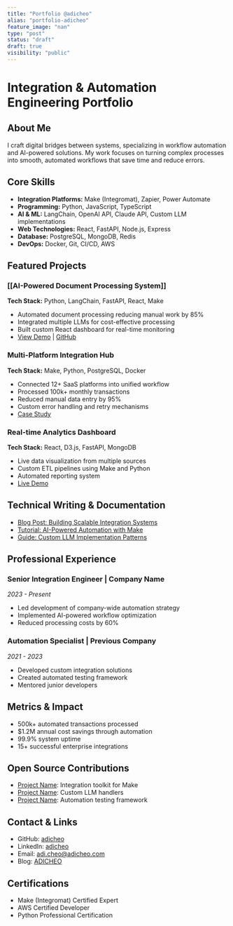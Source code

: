 ```yaml
---
title: "Portfolio @adicheo"
alias: "portfolio-adicheo"
feature_image: "nan"
type: "post"
status: "draft"
draft: true
visibility: "public"
---
```


<h1 id="integration-automation-engineering-portfolio">Integration &amp; Automation Engineering Portfolio</h1>
<h2 id="about-me">About Me</h2>
<p>I craft digital bridges between systems, specializing in workflow automation and AI-powered solutions. My work focuses on turning complex processes into smooth, automated workflows that save time and reduce errors.</p>
<h2 id="core-skills">Core Skills</h2>
<ul>
<li><strong>Integration Platforms:</strong> Make (Integromat), Zapier, Power Automate</li>
<li><strong>Programming:</strong> Python, JavaScript, TypeScript</li>
<li><strong>AI &amp; ML:</strong> LangChain, OpenAI API, Claude API, Custom LLM implementations</li>
<li><strong>Web Technologies:</strong> React, FastAPI, Node.js, Express</li>
<li><strong>Database:</strong> PostgreSQL, MongoDB, Redis</li>
<li><strong>DevOps:</strong> Docker, Git, CI/CD, AWS</li>
</ul>
<h2 id="featured-projects">Featured Projects</h2>
<h3 id="ai-powered-document-processing-system">[[AI-Powered Document Processing System]]</h3>
<p><strong>Tech Stack:</strong> Python, LangChain, FastAPI, React, Make</p>
<ul>
<li>Automated document processing reducing manual work by 85%</li>
<li>Integrated multiple LLMs for cost-effective processing</li>
<li>Built custom React dashboard for real-time monitoring</li>
<li><a href="demo-link">View Demo</a> | <a href="https://github.com/AdiCheo/docflow">GitHub</a></li>
</ul>
<h3 id="multi-platform-integration-hub">Multi-Platform Integration Hub</h3>
<p><strong>Tech Stack:</strong> Make, Python, PostgreSQL, Docker</p>
<ul>
<li>Connected 12+ SaaS platforms into unified workflow</li>
<li>Processed 100k+ monthly transactions</li>
<li>Reduced manual data entry by 95%</li>
<li>Custom error handling and retry mechanisms</li>
<li><a href="case-study-link">Case Study</a></li>
</ul>
<h3 id="real-time-analytics-dashboard">Real-time Analytics Dashboard</h3>
<p><strong>Tech Stack:</strong> React, D3.js, FastAPI, MongoDB</p>
<ul>
<li>Live data visualization from multiple sources</li>
<li>Custom ETL pipelines using Make and Python</li>
<li>Automated reporting system</li>
<li><a href="demo-link">Live Demo</a></li>
</ul>
<h2 id="technical-writing-documentation">Technical Writing &amp; Documentation</h2>
<ul>
<li><a href="link">Blog Post: Building Scalable Integration Systems</a></li>
<li><a href="link">Tutorial: AI-Powered Automation with Make</a></li>
<li><a href="link">Guide: Custom LLM Implementation Patterns</a></li>
</ul>
<h2 id="professional-experience">Professional Experience</h2>
<h3 id="senior-integration-engineer-company-name">Senior Integration Engineer | Company Name</h3>
<p><em>2023 - Present</em></p>
<ul>
<li>Led development of company-wide automation strategy</li>
<li>Implemented AI-powered workflow optimization</li>
<li>Reduced processing costs by 60%</li>
</ul>
<h3 id="automation-specialist-previous-company">Automation Specialist | Previous Company</h3>
<p><em>2021 - 2023</em></p>
<ul>
<li>Developed custom integration solutions</li>
<li>Created automated testing framework</li>
<li>Mentored junior developers</li>
</ul>
<h2 id="metrics-impact">Metrics &amp; Impact</h2>
<ul>
<li>500k+ automated transactions processed</li>
<li>$1.2M annual cost savings through automation</li>
<li>99.9% system uptime</li>
<li>15+ successful enterprise integrations</li>
</ul>
<h2 id="open-source-contributions">Open Source Contributions</h2>
<ul>
<li><a href="link">Project Name</a>: Integration toolkit for Make</li>
<li><a href="link">Project Name</a>: Custom LLM handlers</li>
<li><a href="link">Project Name</a>: Automation testing framework</li>
</ul>
<h2 id="contact-links">Contact &amp; Links</h2>
<ul>
<li>GitHub: <a href="link">adicheo</a></li>
<li>LinkedIn: <a href="link">adicheo</a></li>
<li>Email: <a href="mailto:adi.cheo@adicheo.com">adi.cheo@adicheo.com</a></li>
<li>Blog: <a href="www.adicheo.com">ADICHEO</a></li>
</ul>
<h2 id="certifications">Certifications</h2>
<ul>
<li>Make (Integromat) Certified Expert</li>
<li>AWS Certified Developer</li>
<li>Python Professional Certification</li>
</ul>

